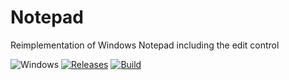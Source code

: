 Notepad
=======

Reimplementation of Windows Notepad including the edit control

![Windows](https://img.shields.io/badge/platform-Windows-blue.svg)
[![Releases](https://img.shields.io/github/release/RadAd/Notepad.svg)](https://github.com/RadAd/Notepad/releases/latest)
[![Build](https://img.shields.io/appveyor/ci/RadAd/Notepad.svg)](https://ci.appveyor.com/project/RadAd/Notepad)
